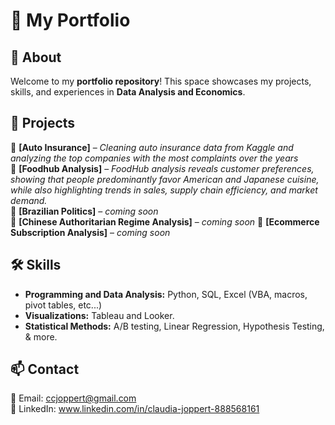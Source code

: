 # 🌟 My Portfolio

## 📖 About  
Welcome to my **portfolio repository**! This space showcases my projects, skills, and experiences in **Data Analysis and Economics**.  

## 🚀 Projects  
🔹 **[Auto Insurance]** – *Cleaning auto insurance data from Kaggle and analyzing the top companies with the most complaints over the years*  
🔹 **[Foodhub Analysis]** – *FoodHub analysis reveals customer preferences, showing that people predominantly favor American and Japanese cuisine, while also highlighting trends in sales, supply chain efficiency, and market demand.*  
🔹 **[Brazilian Politics]** – *coming soon*  
🔹 **[Chinese Authoritarian Regime Analysis]** – *coming soon* 
🔹 **[Ecommerce Subscription Analysis]** – *coming soon* 

## 🛠 Skills  
- **Programming and Data Analysis:** Python, SQL, Excel (VBA, macros, pivot tables, etc...)   
- **Visualizations:** Tableau and Looker.
- **Statistical Methods:** A/B testing, Linear Regression, Hypothesis Testing, & more. 

## 📫 Contact  
📧 Email: ccjoppert@gmail.com  
🔗 LinkedIn: www.linkedin.com/in/claudia-joppert-888568161  

